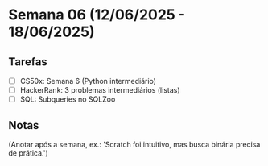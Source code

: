 # Semana 06 (12/06/2025 - 18/06/2025)

## Tarefas
- [ ] CS50x: Semana 6 (Python intermediário)
- [ ] HackerRank: 3 problemas intermediários (listas)
- [ ] SQL: Subqueries no SQLZoo

## Notas
(Anotar após a semana, ex.: 'Scratch foi intuitivo, mas busca binária precisa de prática.')